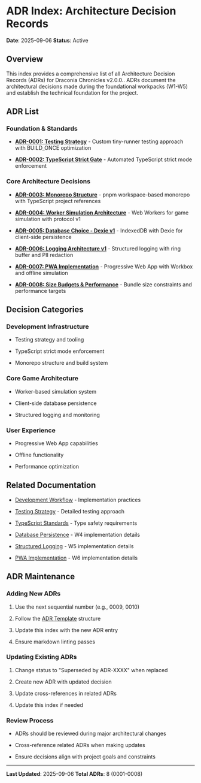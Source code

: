 <!-- markdownlint-disable -->

# ADR Index: Architecture Decision Records

**Date**: 2025-09-06
**Status**: Active

## Overview

This index provides a comprehensive list of all Architecture Decision Records (ADRs) for Draconia Chronicles v2.0.0..
ADRs document the architectural decisions made during the foundational workpacks (W1-W5) and establish the technical foundation for the project.

## ADR List

### Foundation & Standards

- **[ADR-0001: Testing Strategy](./0001-testing-strategy.md)** - Custom tiny-runner testing approach with BUILD_ONCE optimization

- **[ADR-0002: TypeScript Strict Gate](./0002-typescript-strict-gate.md)** - Automated TypeScript strict mode enforcement

### Core Architecture Decisions

- **[ADR-0003: Monorepo Structure](./0003-monorepo.md)** - pnpm workspace-based monorepo with TypeScript project references

- **[ADR-0004: Worker Simulation Architecture](./0004-worker-sim.md)** - Web Workers for game simulation with protocol v1

- **[ADR-0005: Database Choice - Dexie v1](./0005-dexie-v1.md)** - IndexedDB with Dexie for client-side persistence

- **[ADR-0006: Logging Architecture v1](./0006-logging-v1.md)** - Structured logging with ring buffer and PII redaction

- **[ADR-0007: PWA Implementation](./0007-pwa.md)** - Progressive Web App with Workbox and offline simulation

- **[ADR-0008: Size Budgets & Performance](./0008-size-budgets.md)** - Bundle size constraints and performance targets

## Decision Categories

### **Development Infrastructure**

- Testing strategy and tooling

- TypeScript strict mode enforcement

- Monorepo structure and build system

### **Core Game Architecture**

- Worker-based simulation system

- Client-side database persistence

- Structured logging and monitoring

### **User Experience**

- Progressive Web App capabilities

- Offline functionality

- Performance optimization

## Related Documentation

- [Development Workflow](../engineering/development-workflow.md) - Implementation practices

- [Testing Strategy](../engineering/testing.md) - Detailed testing approach

- [TypeScript Standards](../engineering/typescript.md) - Type safety requirements

- [Database Persistence](../engineering/database-persistence.md) - W4 implementation details

- [Structured Logging](../engineering/structured-logging.md) - W5 implementation details

- [PWA Implementation](../engineering/pwa-implementation.md) - W6 implementation details

## ADR Maintenance

### Adding New ADRs

1. Use the next sequential number (e.g., 0009, 0010)

1. Follow the [ADR Template](./TEMPLATE.md) structure

1. Update this index with the new ADR entry

1. Ensure markdown linting passes

### Updating Existing ADRs

1. Change status to "Superseded by ADR-XXXX" when replaced

1. Create new ADR with updated decision

1. Update cross-references in related ADRs

1. Update this index if needed

### Review Process

- ADRs should be reviewed during major architectural changes

- Cross-reference related ADRs when making updates

- Ensure decisions align with project goals and constraints

---

**Last Updated**: 2025-09-06
**Total ADRs**: 8 (0001-0008)
